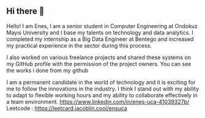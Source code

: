 ## Hi there 👋
Hello! I am Enes, I am a senior student in Computer Engineering at Ondokuz Mayıs University and I base my talents on technology and data analytics. I completed my internship as a Big Data Engineer at Bentego and increased my practical experience in the sector during this process.

I also worked on various freelance projects and shared these systems on my GitHub profile with the permission of the project owners. You can see the works i done from my github

I am a permanent candidate in the world of technology and it is exciting for me to follow the innovations in the industry. I think I stand out with my ability to adapt to flexible working hours and my ability to collaborate effectively in a team environment.
https://www.linkedin.com/in/enes-uca-41039327b/
Leetcode : https://leetcard.jacoblin.cool/ensuca
<!--
**ensuca/ensuca** is a ✨ _special_ ✨ repository because its `README.md` (this file) appears on your GitHub profile.

Here are some ideas to get you started:

- 🔭 I’m currently working on ...
- 🌱 I’m currently learning ...
- 👯 I’m looking to collaborate on ...
- 🤔 I’m looking for help with ...
- 💬 Ask me about ...
- 📫 How to reach me: ...
- 😄 Pronouns: ...
- ⚡ Fun fact: ...
-->
